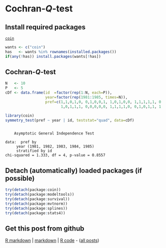 Cochran-$Q$-test
=========================

Install required packages
-------------------------

[`coin`](http://cran.r-project.org/package=coin)


```r
wants <- c("coin")
has   <- wants %in% rownames(installed.packages())
if(any(!has)) install.packages(wants[!has])
```


Cochran-$Q$-test
-------------------------


```r
N   <- 10
P   <- 5
cDf <- data.frame(id  =factor(rep(1:N, each=P)),
                  year=factor(rep(1981:1985, times=N)),
                  pref=c(1,1,0,1,0, 0,1,0,0,1, 1,0,1,0,0, 1,1,1,1,1, 0,1,0,0,0,
                         1,0,1,1,1, 0,0,0,0,0, 1,1,1,1,0, 0,1,0,1,1, 1,0,1,0,0))
```



```r
library(coin)
symmetry_test(pref ~ year | id, teststat="quad", data=cDf)
```

```

	Asymptotic General Independence Test

data:  pref by
	 year (1981, 1982, 1983, 1984, 1985) 
	 stratified by id 
chi-squared = 1.333, df = 4, p-value = 0.8557

```


Detach (automatically) loaded packages (if possible)
-------------------------


```r
try(detach(package:coin))
try(detach(package:modeltools))
try(detach(package:survival))
try(detach(package:mvtnorm))
try(detach(package:splines))
try(detach(package:stats4))
```


Get this post from github
----------------------------------------------

[R markdown](https://github.com/dwoll/RExRepos/raw/master/Rmd/npCochran.Rmd) | [markdown](https://github.com/dwoll/RExRepos/raw/master/md/npCochran.md) | [R code](https://github.com/dwoll/RExRepos/raw/master/R/npCochran.R) - ([all posts](https://github.com/dwoll/RExRepos))
